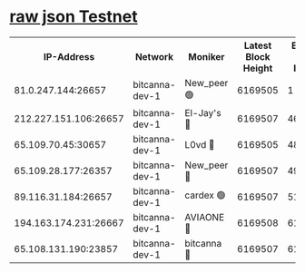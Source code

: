 [raw json Testnet](https://rpc-check.bcat.stavr.tech/bcat/rpc-bcat-result.json)
=


<table><tr><th>IP-Address</th><th>Network</th><th>Moniker</th><th>Latest Block Height</th><th>Earliest Block Height</th><th>Catching Up</th><th>Tx Index</th><th>Voting Power</th><th>Scan Time</th></tr><tr><td>81.0.247.144:26657</td><td>bitcanna-dev-1</td><td>New_peer 🟢</td><td>6169505</td><td>1</td><td>False</td><td>on</td><td>0</td><td>2024-01-27T11:43:52.368782432UTC</td></tr><tr><td>212.227.151.106:26657</td><td>bitcanna-dev-1</td><td>El-Jay's 🔴</td><td>6169507</td><td>4670391</td><td>False</td><td>on</td><td>2218164</td><td>2024-01-27T11:43:59.207801829UTC</td></tr><tr><td>65.109.70.45:30657</td><td>bitcanna-dev-1</td><td>L0vd 🔴</td><td>6169505</td><td>4828155</td><td>False</td><td>on</td><td>7920</td><td>2024-01-27T11:43:52.719080279UTC</td></tr><tr><td>65.109.28.177:26357</td><td>bitcanna-dev-1</td><td>New_peer 🔴</td><td>6169507</td><td>4952911</td><td>False</td><td>on</td><td>2237067</td><td>2024-01-27T11:44:00.023699057UTC</td></tr><tr><td>89.116.31.184:26657</td><td>bitcanna-dev-1</td><td>cardex 🟢</td><td>6169507</td><td>5185001</td><td>False</td><td>on</td><td>0</td><td>2024-01-27T11:43:59.599409913UTC</td></tr><tr><td>194.163.174.231:26667</td><td>bitcanna-dev-1</td><td>AVIAONE 🔴</td><td>6169508</td><td>6161481</td><td>False</td><td>on</td><td>1949865</td><td>2024-01-27T11:44:06.993070803UTC</td></tr><tr><td>65.108.131.190:23857</td><td>bitcanna-dev-1</td><td>bitcanna 🔴</td><td>6169507</td><td>6165507</td><td>False</td><td>off</td><td>82269</td><td>2024-01-27T11:44:00.442148867UTC</td></tr></table>